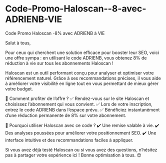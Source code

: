 # Code-Promo-Haloscan--8-avec-ADRIENB-VIE
Code Promo Haloscan -8% avec ADRIENB à VIE

Salut à tous,

Pour ceux qui cherchent une solution efficace pour booster leur SEO, voici une offre sympa : en utilisant le code ADRIENB, vous obtenez 8% de réduction à vie sur tous les abonnements Haloscan !

Haloscan est un outil performant conçu pour analyser et optimiser votre référencement naturel. Grâce à ses recommandations précises, il vous aide à améliorer votre visibilité en ligne tout en vous permettant de mieux gérer votre budget.

🔹 Comment profiter de l’offre ? ✅ Rendez-vous sur le site Haloscan et choisissez l’abonnement qui vous convient. ✅ Lors de votre inscription, entrez le code ADRIENB dans l’espace prévu. ✅ Bénéficiez instantanément d’une réduction permanente de 8% sur votre abonnement.

🚀 Pourquoi utiliser Haloscan avec ce code ? ✔️ Une remise valable à vie. ✔️ Des analyses poussées pour améliorer votre positionnement SEO. ✔️ Une interface intuitive et des recommandations faciles à appliquer.

Si vous avez déjà testé Haloscan ou si vous avez des questions, n’hésitez pas à partager votre expérience ici ! Bonne optimisation à tous. 😊

